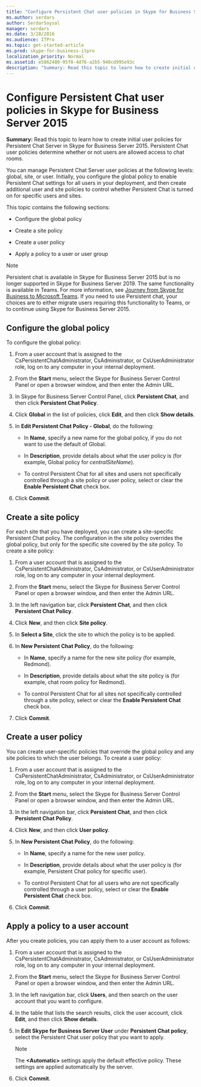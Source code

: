 ```yaml
---
title: "Configure Persistent Chat user policies in Skype for Business Server 2015"
ms.author: serdars
author: SerdarSoysal
manager: serdars
ms.date: 3/28/2016
ms.audience: ITPro
ms.topic: get-started-article
ms.prod: skype-for-business-itpro
localization_priority: Normal
ms.assetid: e5862480-95f8-4d76-a2b5-940cd995e93c
description: "Summary: Read this topic to learn how to create initial user policies for Persistent Chat Server in Skype for Business Server 2015. Persistent Chat user policies determine whether or not users are allowed access to chat rooms."
---
```


# Configure Persistent Chat user policies in Skype for Business Server 2015
 
**Summary:** Read this topic to learn how to create initial user policies for Persistent Chat Server in Skype for Business Server 2015. Persistent Chat user policies determine whether or not users are allowed access to chat rooms.
  
You can manage Persistent Chat Server user policies at the following levels: global, site, or user. Initially, you configure the global policy to enable Persistent Chat settings for all users in your deployment, and then create additional user and site policies to control whether Persistent Chat is turned on for specific users and sites.
  
This topic contains the following sections:
  
- Configure the global policy
    
- Create a site policy
    
- Create a user policy
    
- Apply a policy to a user or user group
    
> [!NOTE] 
> Persistent chat is available in Skype for Business Server 2015 but is no longer supported in Skype for Business Server 2019. The same functionality is available in Teams. For more information, see [Journey from Skype for Business to Microsoft Teams](/microsoftteams/journey-skypeforbusiness-teams). If you need to use Persistent chat, your choices are to either migrate users requiring this functionality to Teams, or to continue using Skype for Business Server 2015.

## Configure the global policy

To configure the global policy:
  
1. From a user account that is assigned to the CsPersistentChatAdministrator, CsAdministrator, or CsUserAdministrator role, log on to any computer in your internal deployment.
    
2. From the **Start** menu, select the Skype for Business Server Control Panel or open a browser window, and then enter the Admin URL.
    
3. In Skype for Business Server Control Panel, click **Persistent Chat**, and then click **Persistent Chat Policy**.
    
4. Click **Global** in the list of policies, click **Edit**, and then click **Show details**.
    
5. In **Edit Persistent Chat Policy - Global**, do the following: 
    
   - In **Name**, specify a new name for the global policy, if you do not want to use the default of Global.
    
   - In **Description**, provide details about what the user policy is (for example, Global policy for  _centralSiteName_).
    
   - To control Persistent Chat for all sites and users not specifically controlled through a site policy or user policy, select or clear the **Enable Persistent Chat** check box.
    
6. Click **Commit**.
    
## Create a site policy

For each site that you have deployed, you can create a site-specific Persistent Chat policy. The configuration in the site policy overrides the global policy, but only for the specific site covered by the site policy. To create a site policy:
  
1. From a user account that is assigned to the CsPersistentChatAdministrator, CsAdministrator, or CsUserAdministrator role, log on to any computer in your internal deployment.
    
2. From the **Start** menu, select the Skype for Business Server Control Panel or open a browser window, and then enter the Admin URL.
    
3. In the left navigation bar, click **Persistent Chat**, and then click **Persistent Chat Policy**.
    
4. Click **New**, and then click **Site policy**.
    
5. In **Select a Site**, click the site to which the policy is to be applied.
    
6. In **New Persistent Chat Policy**, do the following:
    
   - In **Name**, specify a name for the new site policy (for example, Redmond).
    
   - In **Description**, provide details about what the site policy is (for example, chat room policy for Redmond).
    
   - To control Persistent Chat for all sites not specifically controlled through a site policy, select or clear the **Enable Persistent Chat** check box.
    
7. Click **Commit**.
    
## Create a user policy

You can create user-specific policies that override the global policy and any site policies to which the user belongs. To create a user policy:
  
1. From a user account that is assigned to the CsPersistentChatAdministrator, CsAdministrator, or CsUserAdministrator role, log on to any computer in your internal deployment.
    
2. From the **Start** menu, select the Skype for Business Server Control Panel or open a browser window, and then enter the Admin URL.
    
3. In the left navigation bar, click **Persistent Chat**, and then click **Persistent Chat Policy**.
    
4. Click **New**, and then click **User policy**.
    
5. In **New Persistent Chat Policy**, do the following:
    
   - In **Name**, specify a name for the new user policy.
    
   - In **Description**, provide details about what the user policy is (for example, Persistent Chat policy for specific user).
    
   - To control Persistent Chat for all users who are not specifically controlled through a user policy, select or clear the **Enable Persistent Chat** check box.
    
6. Click **Commit**.
    
## Apply a policy to a user account

After you create policies, you can apply them to a user account as follows:
  
1. From a user account that is assigned to the CsPersistentChatAdministrator, CsAdministrator, or CsUserAdministrator role, log on to any computer in your internal deployment.
    
2. From the **Start** menu, select the Skype for Business Server Control Panel or open a browser window, and then enter the Admin URL.
    
3. In the left navigation bar, click **Users**, and then search on the user account that you want to configure.
    
4. In the table that lists the search results, click the user account, click **Edit**, and then click **Show details**.
    
5. In **Edit Skype for Business Server User** under **Persistent Chat policy**, select the Persistent Chat user policy that you want to apply.
    
    > [!NOTE]
    > The **\<Automatic\>** settings apply the default effective policy. These settings are applied automatically by the server.
  
6. Click **Commit**.
    

